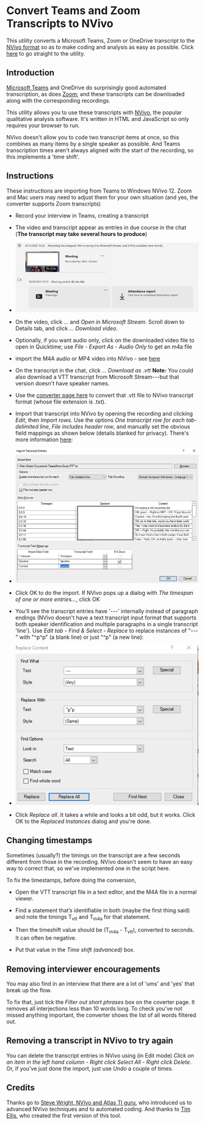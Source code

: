 # Convert Teams and Zoom Transcripts to NVivo

This utility converts a Microsoft Teams, Zoom or OneDrive transcript to the [NVivo format](https://help-nv.qsrinternational.com/12/win/v12.1.108-d3ea61/Content/files/import-audio-video-transcripts.htm) so as to make coding and analysis as easy as possible. Click [here](converter.html) to go straight to the utility.

## Introduction

[Microsoft Teams](https://twitter.com/MicrosoftTeams) and OneDrive do surprisingly good automated transcription, as does [Zoom](https://zoom.us/); and these transcripts can be downloaded along with the corresponding recordings. 

This utility allows you to use these transcripts with [NVivo](https://www.qsrinternational.com/nvivo-qualitative-data-analysis-software/home), the popular qualitative analysis software. It's written in HTML and JavaScript so only requires your browser to run.

 NVivo doesn't allow you to code two transcript items at once, so this combines as many items by a single speaker as possible. And Teams transcription times aren't always aligned with the start of the recording, so this implements a 'time shift'.

## Instructions

These instructions are importing from Teams to Windows NVivo 12. Zoom and Mac users may need to adjust them for your own situation (and yes, the converter supports Zoom transcripts)

* Record your interview in Teams, creating a transcript 

* The video and transcript appear as entries in due course in the chat (**The transcript may take several hours to produce**)


* <img src="images/TeamsChat.png">

* On the video, click *...* and *Open in Microsoft Stream.* Scroll down to Details tab, and click *... Download video*.

* Optionally, if you want audio only, click on the downloaded video file to open in Quicktime; use *File - Export As - Audio Only* to get an m4a file

* import the M4A audio or MP4 video into NVivo - see [here](https://help-nv.qsrinternational.com/12/win/v12.1.108-d3ea61/Content/files/audio-and-videos.htm)

* On the transcript in the chat, click *... Download as .vtt*    **Note:** You could also download a VTT transcript from Microsoft Stream---but that version doesn't have speaker names.  

* Use the [converter page here](converter.html) to convert that .vtt file to NVivo transcript format (whose file extension is .txt).
    
* Import that transcript into NVivo by opening the recording and clicking *Edit*, then *Import rows*. Use the options *One transcript row for each tab-delimited line*, *File includes header row*, and manually set the obvious field mappings as shown below (details blanked for privacy). There's more information [here](https://help-nv.qsrinternational.com/12/win/v12.1.108-d3ea61/Content/files/import-audio-video-transcripts.htm#Import_a_transcript):

* <img src="images/NVivoImport.png">

* Click OK to do the import. If NVivo pops up a dialog with *The timespan of one or more entries...*, click OK

* You'll see the transcript entries have '---' internally instead of paragraph endings (NVivo doesn't have a text transcript input format that supports both speaker identification and multiple paragraphs in a single transcript 'line'). Use *Edit tab - Find & Select - Replace* to replace instances of "---" with "^p^p" (a blank line) or just "^p" (a new line): 

* <img src="images/NVivoReplace.png">

* Click *Replace all*. It takes a while and looks a bit odd, but it works. Click OK to the *Replaced Instances* dialog and you're done. 

## Changing timestamps 

Sometimes (usually?) the timings on the transcript are a few seconds different from those in the recording. NVivo doesn't seem to have an easy way to correct that, so we've implemented one in the script here. 

To fix the timestamps, before doing the conversion, 
* Open the VTT transcript file in a text editor, and the M4A file in a normal viewer. 

* Find a statement that’s identifiable in both (maybe the first thing said) and note the timings T<sub>vtt</sub> and T<sub>m4a</sub> for that statement. 

* Then the timeshift value should be (T<sub>m4a</sub> - T<sub>vtt</sub>), converted to seconds. It can often be negative. 

* Put that value in the *Time shift (advanced)* box.

## Removing interviewer encouragements

You may also find in an interview that there are a lot of 'ums' and 'yes' that break up the flow.

To fix that, just tick the *Filter out short phrases* box on the coverter page. It removes all interjections less than 10 words long. To check you've not missed anything important, the converter shows the list of all words filtered out.

## Removing a transcript in NVivo to try again

You can delete the transcript entries in NVivo using (in Edit mode) *Click on an item in the left hand column - Right click Select All - Right click Delete*.  Or, if you've just done the import, just use *Undo* a couple of times.

## Credits

Thanks go to [Steve Wright, NVivo and Atlas TI guru](https://caqdasblog.wordpress.com/), who introduced us to advanced NVivo techniques and to automated coding. And thanks to [Tim Ellis](https://github.com/TimEllis), who created the first version of this tool.
